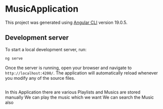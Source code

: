 # MusicApplication

This project was generated using [Angular CLI](https://github.com/angular/angular-cli) version 19.0.5.

## Development server

To start a local development server, run:

```bash
ng serve
```

Once the server is running, open your browser and navigate to `http://localhost:4200/`. The application will automatically reload whenever you modify any of the source files.


##

In this Application there are various Playlists and Musics are stored manually
We can play the music which we want
We can search the Music also

